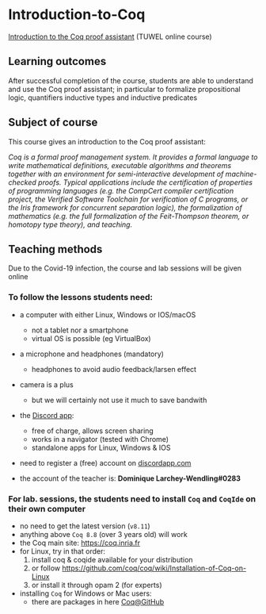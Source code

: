 # Introduction-to-Coq
[Introduction to the Coq proof assistant](https://tiss.tuwien.ac.at/course/courseDetails.xhtml?dswid=3076&dsrid=195&courseNr=192098&semester=2020S) (TUWEL online course)

## Learning outcomes

After successful completion of the course, students are able to understand 
and use the Coq proof assistant; in particular to formalize propositional logic, 
quantifiers inductive types and inductive predicates

## Subject of course

This course gives an introduction to the Coq proof assistant:

_Coq is a formal proof management system. It provides a formal language to write mathematical definitions, executable algorithms and theorems together with an environment for semi-interactive development of machine-checked proofs. Typical applications include the certification of properties of programming languages (e.g. the CompCert compiler certification project, the Verified Software Toolchain for verification of C programs, or the Iris framework for concurrent separation logic), the formalization of mathematics (e.g. the full formalization of the Feit-Thompson theorem, or homotopy type theory), and teaching._

## Teaching methods

Due to the Covid-19 infection, the course and lab sessions will be given online

### To follow the lessons students need:

- a computer with either Linux, Windows or IOS/macOS
  * not a tablet nor a smartphone
  * virtual OS is possible (eg VirtualBox)
- a microphone and headphones (mandatory)
  * headphones to avoid audio feedback/larsen effect
- camera is a plus
  * but we will certainly not use it much to save bandwith

- the [Discord app](https://discordapp.com):
  * free of charge, allows screen sharing
  * works in a navigator (tested with Chrome)
  * standalone apps for Linux, Windows & IOS
- need to register a (free) account on [discordapp.com](https://discordapp.com)
- the account of the teacher is: **Dominique Larchey-Wendling#0283**

### For lab. sessions, the students need to install `Coq` and `CoqIde` on their own computer
- no need to get the latest version (`v8.11`)
- anything above `Coq 8.8` (over 3 years old) will work
- the Coq main site: https://coq.inria.fr
- for Linux, try in that order:
  1. install coq & coqide available for your distribution
  2. or follow https://github.com/coq/coq/wiki/Installation-of-Coq-on-Linux
  3. or install it through opam 2 (for experts)
- installing `Coq` for Windows or Mac users:
  - there are packages in here [Coq@GitHub](https://github.com/coq/coq/releases/tag/V8.11.0)
